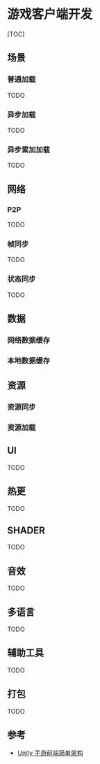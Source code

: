 # 游戏客户端开发

[TOC]



## 场景

### 普通加载

TODO

### 异步加载

TODO

### 异步累加加载

TODO



## 网络

### P2P

TODO

### 帧同步

TODO

### 状态同步

TODO



## 数据

### 网络数据缓存

### 本地数据缓存



## 资源

### 资源同步

### 资源加载



## UI

TODO



## 热更

TODO



## SHADER

TODO



## 音效

TODO



## 多语言

TODO



## 辅助工具

TODO



## 打包

TODO



## 参考

- [Unity 手游前端简单架构](https://www.cnblogs.com/wuguochao/p/13083077.html)

